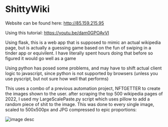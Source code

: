 # ShittyWiki

Website can be found here: http://85.159.215.95


Using this tutorial: https://youtu.be/dam0GPOAvVI

Using flask, this is a web app that is supposed to mimic an actual wikipedia page, but is actually a guessing game based on the fun of swiping in a tinder app or equivilent. I have literally spent hours doing that before so figured it would go well as a game

Using python has posed some problems, and may have to shift actual client logic to javascript, since python is not supported by browsers (unless you use pyscript, but not sure how well that performs)

This uses a combo of a previous automation project, NFTGETTER to create the images shown to the user.
after scraping  the top 500 wikipedia pages of 2022, I used my LargeScalePaste.py script which uses pillow to add a random piece of shit to the image. This was done to every single image, scaled to 500x500px and JPG compressed to epic proportions:

![image desc](./lol.gif)
